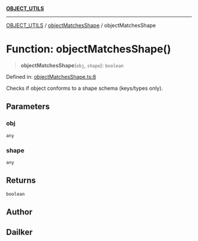 [**OBJECT_UTILS**](../../README.md)

***

[OBJECT_UTILS](../../README.md) / [objectMatchesShape](../README.md) / objectMatchesShape

# Function: objectMatchesShape()

> **objectMatchesShape**(`obj`, `shape`): `boolean`

Defined in: [objectMatchesShape.ts:8](https://github.com/dailker/everyutil-js/blob/b3e269da55b7d96c15eb37e98c5c4f6b94f05f6f/src/object/objectMatchesShape.ts#L8)

Checks if object conforms to a shape schema (keys/types only).

## Parameters

### obj

`any`

### shape

`any`

## Returns

`boolean`

## Author

## Dailker
